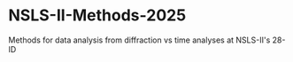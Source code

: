 # NSLS-II-Methods-2025
Methods for data analysis from diffraction vs time analyses at NSLS-II's 28-ID

